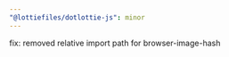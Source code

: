 ```yaml
---
"@lottiefiles/dotlottie-js": minor
---
```


fix: removed relative import path for browser-image-hash
